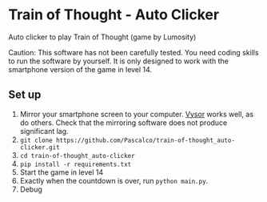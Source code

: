 # Train of Thought - Auto Clicker

Auto clicker to play Train of Thought (game by Lumosity)

Caution: This software has not been carefully tested. You need coding skills to run the software by yourself. It is only designed to work with the smartphone version of the game in level 14.

## Set up

1. Mirror your smartphone screen to your computer. [Vysor](https://www.vysor.io/) works well, as do others. Check that the mirroring software does not produce significant lag.
2. `git clone https://github.com/Pascalco/train-of-thought_auto-clicker.git`
3. `cd train-of-thought_auto-clicker`
4. `pip install -r requirements.txt`
5. Start the game in level 14
6. Exactly when the countdown is over, run `python main.py`. 
7. Debug
